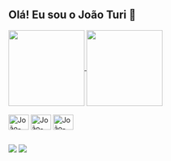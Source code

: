 ## Olá! Eu sou o João Turi 👋

<a href="https://github.com/pstjoao/github-readme-stats">
  <img height=150em align="center" src="https://github-readme-stats.vercel.app/api?username=pstjoao&show_icons=true&theme=dracula&include_all_commits=true&border_radius=2"/>
</a>
<a href="https://github.com/pstjoao/convoychat">
  <img height=150em align="center" src="https://github-readme-stats.vercel.app/api/top-langs?username=pstjoao&layout=compact&border_radius=1&langs_count=8&theme=dracula"/>
</a>

<div style="display: inline_block"><br>
<img align="center" alt="João-Cs" height="30" width="40" src="https://cdn.jsdelivr.net/gh/devicons/devicon@latest/icons/csharp/csharp-original.svg" />
<img align="center" alt="João-HTML" height="30" width="40" src="https://cdn.jsdelivr.net/gh/devicons/devicon@latest/icons/html5/html5-original.svg" />
<img align="center" alt="João-CSS" height="30" width="40" src="https://cdn.jsdelivr.net/gh/devicons/devicon@latest/icons/css3/css3-original.svg" />
</div>

##

<div>
  <a href="mailto:jpturi14@gmail.com"><img src="https://img.shields.io/badge/Gmail-D14836?style=for-the-badge&logo=gmail&logoColor=white" target="_blank"></a>
  <a href="https://www.linkedin.com/in/joao-pedro-776193282/"><img src="https://img.shields.io/badge/LinkedIn-0077B5?style=for-the-badge&logo=linkedin&logoColor=white" target="blank"></a>
</div>
                    
